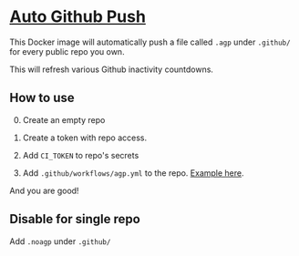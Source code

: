 # [Auto Github Push](https://github.com/ms-jpq/auto-github-push)

This Docker image will automatically push a file called `.agp` under `.github/` for every public repo you own.

This will refresh various Github inactivity countdowns.

## How to use

0. Create an empty repo

1. Create a token with repo access.

2. Add `CI_TOKEN` to repo's secrets

3. Add `.github/workflows/agp.yml` to the repo. [Example here](https://github.com/ms-jpq/auto-github-push/blob/agp/.github/workflows/agp.yml).

And you are good!

## Disable for single repo

Add `.noagp` under `.github/`
